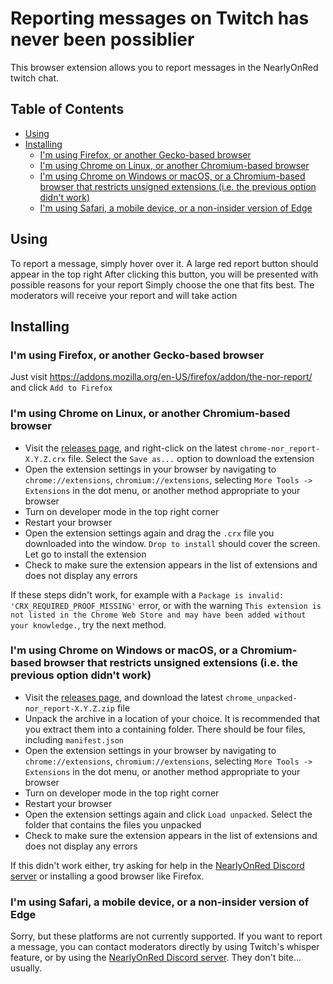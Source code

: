 # Reporting messages on Twitch has never been possiblier

This browser extension allows you to report messages in the NearlyOnRed twitch chat.

## Table of Contents
  * [Using](#using)
  * [Installing](#installing)
    + [I'm using Firefox, or another Gecko-based browser](#i-m-using-firefox--or-another-gecko-based-browser)
    + [I'm using Chrome on Linux, or another Chromium-based browser](#i-m-using-chrome-on-linux--or-another-chromium-based-browser)
    + [I'm using Chrome on Windows or macOS, or a Chromium-based browser that restricts unsigned extensions (i.e. the previous option didn't work)](#i-m-using-chrome-on-windows-or-macos--or-a-chromium-based-browser-that-restricts-unsigned-extensions--ie-the-previous-option-didn-t-work-)
    + [I'm using Safari, a mobile device, or a non-insider version of Edge](#i-m-using-safari--a-mobile-device--or-a-non-insider-version-of-edge)

## Using

To report a message, simply hover over it. A large red report button should appear in the top right
After clicking this button, you will be presented with possible reasons for your report
Simply choose the one that fits best. The moderators will receive your report and will take action

## Installing

### I'm using Firefox, or another Gecko-based browser
Just visit https://addons.mozilla.org/en-US/firefox/addon/the-nor-report/ and click `Add to Firefox`

### I'm using Chrome on Linux, or another Chromium-based browser
- Visit the [releases page](https://github.com/Nearly-On-Red/the-nor-report/releases), and right-click on the latest `chrome-nor_report-X.Y.Z.crx` file. Select the `Save as...` option to download the extension
- Open the extension settings in your browser by navigating to `chrome://extensions`, `chromium://extensions`, selecting `More Tools -> Extensions` in the dot menu, or another method appropriate to your browser
- Turn on developer mode in the top right corner
- Restart your browser
- Open the extension settings again and drag the `.crx` file you downloaded into the window. `Drop to install` should cover the screen. Let go to install the extension
- Check to make sure the extension appears in the list of extensions and does not display any errors

If these steps didn't work, for example with a `Package is invalid: 'CRX_REQUIRED_PROOF_MISSING'` error, or with the warning `This extension is not listed in the Chrome Web Store and may have been added without your knowledge.`, try the next method.

### I'm using Chrome on Windows or macOS, or a Chromium-based browser that restricts unsigned extensions (i.e. the previous option didn't work)
- Visit the [releases page](https://github.com/Nearly-On-Red/the-nor-report/releases), and download the latest `chrome_unpacked-nor_report-X.Y.Z.zip` file
- Unpack the archive in a location of your choice. It is recommended that you extract them into a containing folder. There should be four files, including `manifest.json`
- Open the extension settings in your browser by navigating to `chrome://extensions`, `chromium://extensions`, selecting `More Tools -> Extensions` in the dot menu, or another method appropriate to your browser
- Turn on developer mode in the top right corner
- Restart your browser
- Open the extension settings again and click `Load unpacked`. Select the folder that contains the files you unpacked
- Check to make sure the extension appears in the list of extensions and does not display any errors

If this didn't work either, try asking for help in the [NearlyOnRed Discord server](https://www.nearlyonred.com/discord/) or installing a good browser like Firefox.

### I'm using Safari, a mobile device, or a non-insider version of Edge
Sorry, but these platforms are not currently supported. If you want to report a message, you can contact moderators directly by using Twitch's whisper feature, or by using the [NearlyOnRed Discord server](https://www.nearlyonred.com/discord/). They don't bite... usually.
